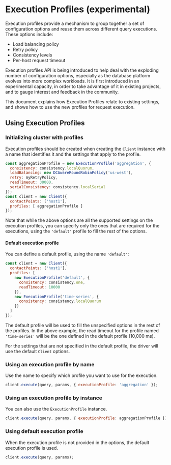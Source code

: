 # Execution Profiles (experimental)

Execution profiles provide a mechanism to group together a set of configuration options and reuse them across different 
query executions. These options include:

- Load balancing policy
- Retry policy
- Consistency levels
- Per-host request timeout

Execution profiles API is being introduced to help deal with the exploding number of configuration options, especially
as the database platform evolves into more complex workloads. It is first introduced in an experimental capacity, in
order to take advantage of it in existing projects, and to gauge interest and feedback in the community.

This document explains how Execution Profiles relate to existing settings, and shows how to use the new profiles for
request execution.

## Using Execution Profiles

### Initializing cluster with profiles

Execution profiles should be created when creating the `Client` instance with a name that identifies it and the settings
that apply to the profile.

```javascript
const aggregationProfile = new ExecutionProfile('aggregation', {
  consistency: consistency.localQuorum,
  loadBalancing: new DCAwareRoundRobinPolicy('us-west'),
  retry: myRetryPolicy,
  readTimeout: 30000,
  serialConsistency: consistency.localSerial
});
const client = new Client({ 
  contactPoints: ['host1'], 
  profiles: [ aggregationProfile ]
});
```

Note that while the above options are all the supported settings on the execution profiles, you can specify only the
ones that are required for the executions, using the `'default'` profile to fill the rest of the options.

#### Default execution profile

You can define a default profile, using the name `'default'`:

```javascript
const client = new Client({ 
  contactPoints: ['host1'], 
  profiles: [ 
    new ExecutionProfile('default', {
      consistency: consistency.one,
      readTimeout: 10000
    }),
    new ExecutionProfile('time-series', {
      consistency: consistency.localQuorum
    })
  ]
});
```

The default profile will be used to fill the unspecified options in the rest of the profiles. In the above example, the
read timeout for the profile named `'time-series'` will be the one defined in the default profile (10,000 ms).

For the settings that are not specified in the default profile, the driver will use the default `Client` options.

### Using an execution profile by name

Use the name to specify which profile you want to use for the execution.

```javascript
client.execute(query, params, { executionProfile: 'aggregation' });
```
### Using an execution profile by instance

You can also use the `ExecutionProfile` instance.

```javascript
client.execute(query, params, { executionProfile: aggregationProfile });
```

### Using default execution profile

When the execution profile is not provided in the options, the default execution profile is used.

```javascript
client.execute(query, params);
```
